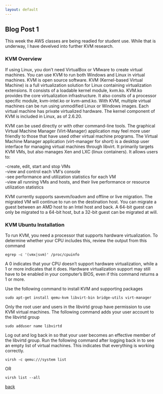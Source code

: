 ```yaml
---
layout: default
---
```


## Blog Post 1

This week the AWS classes are being readied for student use. While that is underway, I have develved into further KVM research.

### KVM Overview

If using Linux, you don’t need VirtualBox or VMware to create virtual machines. You can use KVM
to run both Windows and Linux in virtual machines. KVM is open source software. KVM
(Kernel-based Virtual Machine) is a full virtualization solution for Linux containing virtualization
extensions. It consists of a loadable kernel module, kvm.ko. KVM.ko provides the core
virtualization infrastructure. It also consits of a processor specific module, kvm-intel.ko or
kvm-amd.ko. With KVM, multiple virtual machines can be run using unmodified Linux or Windows
images. Each virtual machine has private virtualized hardware. The kernel component of KVM is
included in Linux, as of 2.6.20.

KVM can be used directly or with other command-line tools. The graphical Virtual Machine
Manager (Virt-Manager) application may feel more user friendly to those that have used other
virtual machine programs. The Virtual Machine Manager application (virt-manager for short) is a
desktop user interface for managing virtual machines through libvirt. It primarily targets KVM
VMs, but also manages Xen and LXC (linux containers). It allows users to:

-create, edit, start and stop VMs
<br>
-view and control each VM's console
<br>
-see performance and utilization statistics for each VM
<br>
-view all running VMs and hosts, and their live performance or resource utilization statistics
<br>

KVM currently supports savevm/loadvm and offline or live migration. The migrated VM will
continue to run on the destination host. You can migrate a guest between an AMD host to an Intel
host and back. A 64-bit guest can only be migrated to a 64-bit host, but a 32-bit guest can be
migrated at will.

### KVM Ubuntu Installation 

To run KVM, you need a processor that supports hardware virtualization. To determine whether your CPU includes this, review the output from this command

    egrep -c '(vmx|svm)' /proc/cpuinfo
    
A 0 indicates that your CPU doesn’t support hardware virtualization, while a 1 or more indicates
that it does. Hardware virtualization support may still have to be enabled  in your computer’s
BIOS, even if this command returns a 1 or more.

Use the following command to install KVM and supporting packages

    sudo apt-get install qemu-kvm libvirt-bin bridge-utils virt-manager
    
Only the root user and users in the libvirtd group have permission to use KVM virtual machines.
The following command adds your user account to the libvirtd group

    sudo adduser name libvirtd
    
Log out and log back in so that your user becomes an effective member of the libvirtd group. Run
the following command after logging back in to see an empty list of virtual machines. This
indicates that everything is working correctly.

    virsh -c qemu:///system list
    
OR

    virsh list --all





[back](../blog.html)
